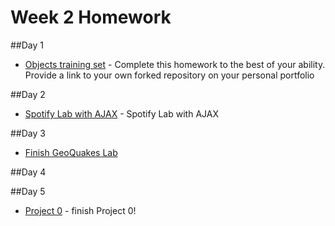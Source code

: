 
# Week 2 Homework

##Day 1
-  [Objects training set](https://github.com/sf-wdi-labs/js-objects-training) - Complete this homework to the best of your ability.  Provide a link to your own forked repository on your personal portfolio

##Day 2 
-  [Spotify Lab with AJAX](https://github.com/SF-WDI-LABS/spotify-search-lab) - Spotify Lab with AJAX

##Day 3
-  [Finish GeoQuakes Lab](https://github.com/sf-wdi-33/geoquakes)

##Day 4

##Day 5
- [Project 0](https://github.com/SF-WDI-LABS/project-00) - finish Project 0!
